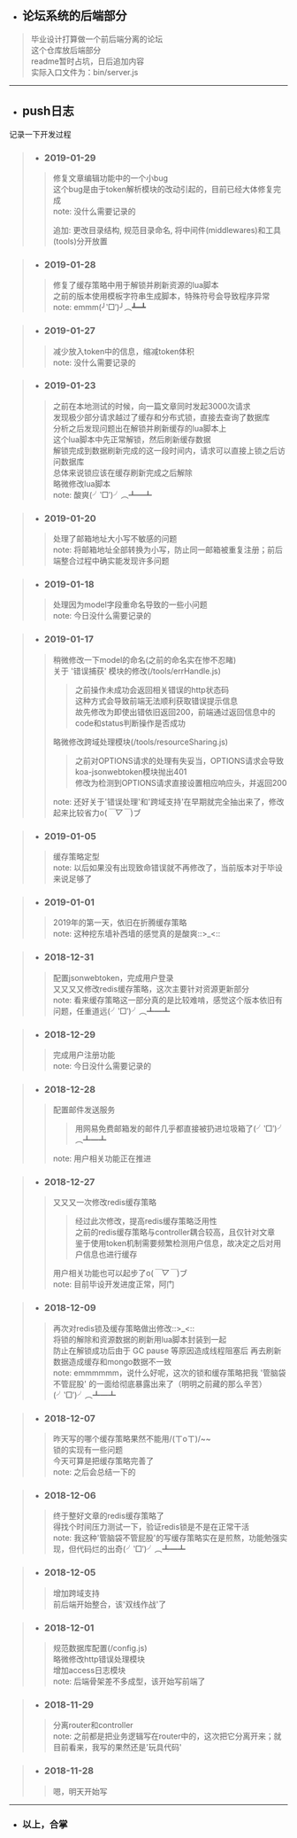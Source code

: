 - ## 论坛系统的后端部分
> 毕业设计打算做一个前后端分离的论坛</br>
> 这个仓库放后端部分</br>
> readme暂时占坑，日后追加内容</br>
> 实际入口文件为：bin/server.js
---

- ## push日志
记录一下开发过程
> - ### 2019-01-29
>> 修复文章编辑功能中的一个小bug</br>
>> 这个bug是由于token解析模块的改动引起的，目前已经大体修复完成</br>
>> note: 没什么需要记录的
>>
>> 追加: 更改目录结构, 规范目录命名, 将中间件(middlewares)和工具(tools)分开放置

> - ### 2019-01-28
>> 修复了缓存策略中用于解锁并刷新资源的lua脚本</br>
>> 之前的版本使用模板字符串生成脚本，特殊符号会导致程序异常</br>
>> note: emmm(╯‵□′)╯︵┻━┻

> - ### 2019-01-27
>> 减少放入token中的信息，缩减token体积</br>
>> note: 没什么需要记录的

> - ### 2019-01-23
>> 之前在本地测试的时候，向一篇文章同时发起3000次请求</br>
>> 发现极少部分请求越过了缓存和分布式锁，直接去查询了数据库</br>
>> 分析之后发现问题出在解锁并刷新缓存的lua脚本上</br>
>> 这个lua脚本中先正常解锁，然后刷新缓存数据</br>
>> 解锁完成到数据刷新完成的这一段时间内，请求可以直接上锁之后访问数据库</br>
>> 总体来说锁应该在缓存刷新完成之后解除</br>
>> 略微修改lua脚本</br>
>> note: 酸爽(╯‵□′)╯︵┻━┻

> - ### 2019-01-20
>> 处理了邮箱地址大小写不敏感的问题</br>
>> note: 将邮箱地址全部转换为小写，防止同一邮箱被重复注册；前后端整合过程中确实能发现许多问题

> - ### 2019-01-18
>> 处理因为model字段重命名导致的一些小问题</br>
>> note: 今日没什么需要记录的

> - ### 2019-01-17
>> 稍微修改一下model的命名(之前的命名实在惨不忍睹)</br>
>> 关于 '错误捕获' 模块的修改(/tools/errHandle.js)
>>> 之前操作未成功会返回相关错误的http状态码</br>
>>> 这种方式会导致前端无法顺利获取错误提示信息</br>
>>> 故先修改为即使出错依旧返回200，前端通过返回信息中的code和status判断操作是否成功</br>
>>
>> 略微修改跨域处理模块(/tools/resourceSharing.js)
>>> 之前对OPTIONS请求的处理有失妥当，OPTIONS请求会导致koa-jsonwebtoken模块抛出401</br>
>>> 修改为检测到OPTIONS请求直接设置相应响应头，并返回200
>>
>> note: 还好关于'错误处理'和'跨域支持'在早期就完全抽出来了，修改起来比较省力o(*￣▽￣*)ブ


> - ### 2019-01-05
>> 缓存策略定型</br>
>> note: 以后如果没有出现致命错误就不再修改了，当前版本对于毕设来说足够了

> - ### 2019-01-01
>> 2019年的第一天，依旧在折腾缓存策略</br>
>> note: 这种挖东墙补西墙的感觉真的是酸爽::>_<::

> - ### 2018-12-31
>> 配置jsonwebtoken，完成用户登录</br>
>> 又又又又修改redis缓存策略，这次主要针对资源更新部分</br>
>> note: 看来缓存策略这一部分真的是比较难啃，感觉这个版本依旧有问题，任重道远(╯‵□′)╯︵┻━┻

> - ### 2018-12-29
>> 完成用户注册功能</br>
>> note: 今日没什么需要记录的

> - ### 2018-12-28
>> 配置邮件发送服务</br>
>>> 用网易免费邮箱发的邮件几乎都直接被扔进垃圾箱了(╯‵□′)╯︵┻━┻
>>
>> note: 用户相关功能正在推进</br>

> - ### 2018-12-27
>> 又又又一次修改redis缓存策略</br>
>>> 经过此次修改，提高redis缓存策略泛用性</br>
>>> 之前的redis缓存策略与controller耦合较高，且仅针对文章</br>
>>> 鉴于使用token机制需要频繁检测用户信息，故决定之后对用户信息也进行缓存</br>
>>
>> 用户相关功能也可以起步了o(*￣▽￣*)ブ</br>
>> note: 目前毕设开发进度正常，阿门

> - ### 2018-12-09
>> 再次对redis锁及缓存策略做出修改::>_<::</br>
>> 将锁的解除和资源数据的刷新用lua脚本封装到一起</br>
>> 防止在解锁成功后由于 GC pause 等原因造成线程阻塞后 再去刷新数据造成缓存和mongo数据不一致</br>
>> note: emmmmmm，说什么好呢，这次的锁和缓存策略把我 '管脑袋不管屁股' 的一面给彻底暴露出来了（明明之前藏的那么辛苦）(╯‵□′)╯︵┻━┻

> - ### 2018-12-07
>> 昨天写的哪个缓存策略果然不能用/(ㄒoㄒ)/~~</br>
>> 锁的实现有一些问题</br>
>> 今天可算是把缓存策略完善了</br>
>> note: 之后会总结一下的

> - ### 2018-12-06
>> 终于整好文章的redis缓存策略了</br>
>> 得找个时间压力测试一下，验证redis锁是不是在正常干活</br>
>> note: 我这种'管脑袋不管屁股'的写缓存策略实在是煎熬，功能勉强实现，但代码烂的出奇(╯‵□′)╯︵┻━┻

> - ### 2018-12-05
>> 增加跨域支持</br>
>> 前后端开始整合，该'双线作战'了

> - ### 2018-12-01
>> 规范数据库配置(/config.js)</br>
>> 略微修改http错误处理模块</br>
>> 增加access日志模块</br>
>> note: 后端骨架差不多成型，该开始写前端了

> - ### 2018-11-29
>> 分离router和controller</br>
>> note: 之前都是把业务逻辑写在router中的，这次把它分离开来；就目前看来，我写的果然还是'玩具代码'

> - ### 2018-11-28
>> 嗯，明天开始写
---

- ### 以上，合掌
